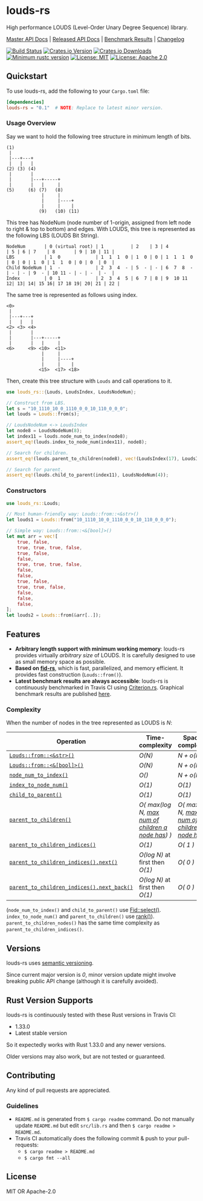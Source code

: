 # louds-rs

High performance LOUDS (Level-Order Unary Degree Sequence) library.

[Master API Docs](https://laysakura.github.io/louds-rs/louds_rs/)
|
[Released API Docs](https://docs.rs/crate/louds-rs)
|
[Benchmark Results](https://laysakura.github.io/louds-rs/criterion/report/)
|
[Changelog](https://github.com/laysakura/louds-rs/blob/master/CHANGELOG.md)

[![Build Status](https://travis-ci.com/laysakura/louds-rs.svg?branch=master)](https://travis-ci.com/laysakura/louds-rs)
[![Crates.io Version](https://img.shields.io/crates/v/louds-rs.svg)](https://crates.io/crates/louds-rs)
[![Crates.io Downloads](https://img.shields.io/crates/d/louds-rs.svg)](https://crates.io/crates/louds-rs)
[![Minimum rustc version](https://img.shields.io/badge/rustc-1.33+-lightgray.svg)](https://github.com/laysakura/louds-rs#rust-version-supports)
[![License: MIT](https://img.shields.io/badge/license-MIT-blue.svg)](https://github.com/laysakura/louds-rs/blob/master/LICENSE-MIT)
[![License: Apache 2.0](https://img.shields.io/badge/license-Apache_2.0-blue.svg)](https://github.com/laysakura/louds-rs/blob/master/LICENSE-APACHE)

## Quickstart

To use louds-rs, add the following to your `Cargo.toml` file:

```toml
[dependencies]
louds-rs = "0.1"  # NOTE: Replace to latest minor version.
```

### Usage Overview
Say we want to hold the following tree structure in minimum length of bits.

```
(1)
 |
 |---+---+
 |   |   |
(2) (3) (4)
 |       |
 |       |---+-----+
 |       |   |     |
(5)     (6) (7)   (8)
             |     |
             |     |----+
             |     |    |
            (9)   (10) (11)
```

This tree has NodeNum (node number of 1-origin, assigned from left node to right & top to bottom) and edges.
With LOUDS, this tree is represented as the following LBS (LOUDS Bit String).

```
NodeNum       | 0 (virtual root) | 1          | 2    | 3 | 4          | 5 | 6 | 7    | 8       | 9 | 10 | 11 |
LBS           | 1  0             | 1  1  1  0 | 1  0 | 0 | 1  1  1  0 | 0 | 0 | 1  0 | 1  1  0 | 0 | 0  | 0  |
Child NodeNum | 1  -             | 2  3  4  - | 5  - | - | 6  7  8  - | - | - | 9  - | 10 11 - | - | -  | -  |
Index         | 0  1             | 2  3  4  5 | 6  7 | 8 | 9  10 11 12| 13| 14| 15 16| 17 18 19| 20| 21 | 22 |
```

The same tree is represented as follows using index.

```
<0>
 |
 |---+---+
 |   |   |
<2> <3> <4>
 |       |
 |       |---+-----+
 |       |   |     |
<6>     <9> <10>  <11>
             |     |
             |     |----+
             |     |    |
            <15>  <17> <18>
```

Then, create this tree structure with `Louds` and call operations to it.

```rust
use louds_rs::{Louds, LoudsIndex, LoudsNodeNum};

// Construct from LBS.
let s = "10_1110_10_0_1110_0_0_10_110_0_0_0";
let louds = Louds::from(s);

// LoudsNodeNum <-> LoudsIndex
let node8 = LoudsNodeNum(8);
let index11 = louds.node_num_to_index(node8);
assert_eq!(louds.index_to_node_num(index11), node8);

// Search for children.
assert_eq!(louds.parent_to_children(node8), vec!(LoudsIndex(17), LoudsIndex(18)));

// Search for parent.
assert_eq!(louds.child_to_parent(index11), LoudsNodeNum(4));
```

### Constructors

```rust
use louds_rs::Louds;

// Most human-friendly way: Louds::from::<&str>()
let louds1 = Louds::from("10_1110_10_0_1110_0_0_10_110_0_0_0");

// Simple way: Louds::from::<&[bool]>()
let mut arr = vec![
    true, false,
    true, true, true, false,
    true, false,
    false,
    true, true, true, false,
    false,
    false,
    true, false,
    true, true, false,
    false,
    false,
    false,
];
let louds2 = Louds::from(&arr[..]);
```

## Features
- **Arbitrary length support with minimum working memory**: louds-rs provides virtually _arbitrary size_ of LOUDS. It is carefully designed to use as small memory space as possible.
- **Based on [fid-rs](https://crates.io/crates/fid-rs)**, which is fast, parallelized, and memory efficient. It provides fast construction (`Louds::from()`).
- **Latest benchmark results are always accessible**: louds-rs is continuously benchmarked in Travis CI using [Criterion.rs](https://crates.io/crates/criterion). Graphical benchmark results are published [here](https://laysakura.github.io/louds-rs/criterion/report/).

### Complexity
When the number of nodes in the tree represented as LOUDS is _N_:

| Operation | Time-complexity | Space-complexity |
|-----------|-----------------|------------------|
| [`Louds::from::<&str>()`](https://laysakura.github.io/louds-rs/louds_rs/louds/struct.Louds.html#implementations) | _O(N)_ | _N + o(N)_ |
| [`Louds::from::<&[bool]>()`](https://laysakura.github.io/louds-rs/louds_rs/louds/struct.Louds.html#implementations) | _O(N)_ | _N + o(N)_ |
| [`node_num_to_index()`](https://laysakura.github.io/louds-rs/louds_rs/louds/struct.Louds.html#method.node_num_to_index) | _O()_ | _N + o(N)_ |
| [`index_to_node_num()`](https://laysakura.github.io/louds-rs/louds_rs/louds/struct.Louds.html#method.index_to_node_num) | _O(1)_ | _O(1)_ |
| [`child_to_parent()`](https://laysakura.github.io/louds-rs/louds_rs/louds/struct.Louds.html#method.child_to_parent) | _O(1)_ | _O(1)_ |
| [`parent_to_children()`](https://laysakura.github.io/louds-rs/louds_rs/louds/struct.Louds.html#method.parent_to_children) | _O( max(log N, <u>max num of children a node has</u>) )_ | _O( max(log N, <u>max num of children a node has</u>) )_ |
| [`parent_to_children_indices()`](https://laysakura.github.io/louds-rs/louds_rs/louds/struct.Louds.html#method.parent_to_children) | _O(1)_ | _O( 1 )_ |
| [`parent_to_children_indices().next()`](https://laysakura.github.io/louds-rs/louds_rs/louds/struct.Louds.html#method.parent_to_children) | _O(log N)_ at first then _O(1)_ | _O( 0 )_ |
| [`parent_to_children_indices().next_back()`](https://laysakura.github.io/louds-rs/louds_rs/louds/struct.Louds.html#method.parent_to_children) | _O(log N)_ at first then _O(1)_ | _O( 0 )_ |

(`node_num_to_index()` and `child_to_parent()` use [Fid::select()](https://laysakura.github.io/fid-rs/fid_rs/fid/struct.Fid.html#method.select). `index_to_node_num()` and `parent_to_children()` use [rank()](https://laysakura.github.io/fid-rs/fid_rs/fid/struct.Fid.html#method.rank)). `parent_to_children_nodes()` has the same time complexity as `parent_to_children_indices()`.

## Versions
louds-rs uses [semantic versioning](http://semver.org/spec/v2.0.0.html).

Since current major version is _0_, minor version update might involve breaking public API change (although it is carefully avoided).

## Rust Version Supports

louds-rs is continuously tested with these Rust versions in Travis CI:

- 1.33.0
- Latest stable version

So it expectedly works with Rust 1.33.0 and any newer versions.

Older versions may also work, but are not tested or guaranteed.

## Contributing

Any kind of pull requests are appreciated.

### Guidelines

- `README.md` is generated from `$ cargo readme` command. Do not manually update `README.md` but edit `src/lib.rs` and then `$ cargo readme > README.md`.
- Travis CI automatically does the following commit & push to your pull-requests:
    - `$ cargo readme > README.md`
    - `$ cargo fmt --all`

## License

MIT OR Apache-2.0
